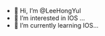 - 👋 Hi, I’m @LeeHongYul
- 👀 I’m interested in IOS ...
- 🌱 I’m currently learning IOS...


<!---
LeeHongYul/LeeHongYul is a ✨ special ✨ repository because its `README.md` (this file) appears on your GitHub profile.
You can click the Preview link to take a look at your changes.
--->
